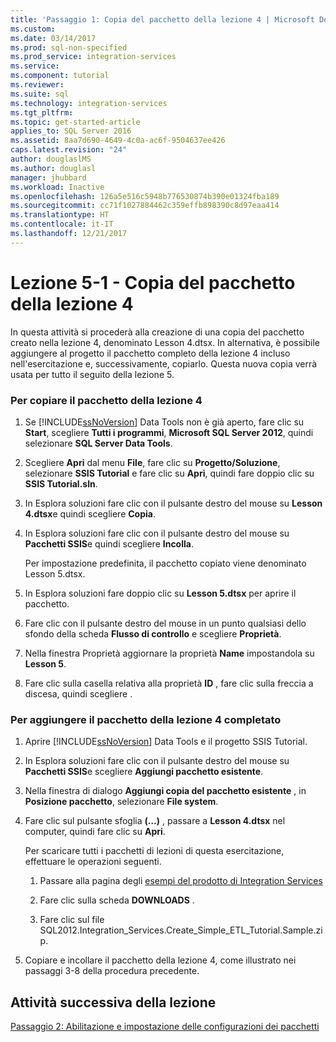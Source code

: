 ```yaml
---
title: 'Passaggio 1: Copia del pacchetto della lezione 4 | Microsoft Docs'
ms.custom: 
ms.date: 03/14/2017
ms.prod: sql-non-specified
ms.prod_service: integration-services
ms.service: 
ms.component: tutorial
ms.reviewer: 
ms.suite: sql
ms.technology: integration-services
ms.tgt_pltfrm: 
ms.topic: get-started-article
applies_to: SQL Server 2016
ms.assetid: 8aa7d690-4649-4c0a-ac6f-9504637ee426
caps.latest.revision: "24"
author: douglaslMS
ms.author: douglasl
manager: jhubbard
ms.workload: Inactive
ms.openlocfilehash: 126a5e516c5948b776530874b390e01324fba189
ms.sourcegitcommit: cc71f1027884462c359effb898390c8d97eaa414
ms.translationtype: HT
ms.contentlocale: it-IT
ms.lasthandoff: 12/21/2017
---
```

# <a name="lesson-5-1---copying-the-lesson-4-package"></a>Lezione 5-1 - Copia del pacchetto della lezione 4
In questa attività si procederà alla creazione di una copia del pacchetto creato nella lezione 4, denominato Lesson 4.dtsx. In alternativa, è possibile aggiungere al progetto il pacchetto completo della lezione 4 incluso nell'esercitazione e, successivamente, copiarlo. Questa nuova copia verrà usata per tutto il seguito della lezione 5.  
  
### <a name="to-copy-the-lesson-4-package"></a>Per copiare il pacchetto della lezione 4  
  
1.  Se [!INCLUDE[ssNoVersion](../includes/ssnoversion-md.md)] Data Tools non è già aperto, fare clic su **Start**, scegliere **Tutti i programmi**, **Microsoft SQL Server 2012**, quindi selezionare **SQL Server Data Tools**.  
  
2.  Scegliere **Apri** dal menu **File**, fare clic su **Progetto/Soluzione**, selezionare **SSIS Tutorial** e fare clic su **Apri**, quindi fare doppio clic su **SSIS Tutorial.sln**.  
  
3.  In Esplora soluzioni fare clic con il pulsante destro del mouse su **Lesson 4.dtsx**e quindi scegliere **Copia**.  
  
4.  In Esplora soluzioni fare clic con il pulsante destro del mouse su **Pacchetti SSIS**e quindi scegliere **Incolla**.  
  
    Per impostazione predefinita, il pacchetto copiato viene denominato Lesson 5.dtsx.  
  
5.  In Esplora soluzioni fare doppio clic su **Lesson 5.dtsx** per aprire il pacchetto.  
  
6.  Fare clic con il pulsante destro del mouse in un punto qualsiasi dello sfondo della scheda **Flusso di controllo** e scegliere **Proprietà**.  
  
7.  Nella finestra Proprietà aggiornare la proprietà **Name** impostandola su **Lesson 5**.  
  
8.  Fare clic sulla casella relativa alla proprietà **ID** , fare clic sulla freccia a discesa, quindi scegliere **<Generate New ID>**.  
  
### <a name="to-add-the-completed-lesson-4-package"></a>Per aggiungere il pacchetto della lezione 4 completato  
  
1.  Aprire [!INCLUDE[ssNoVersion](../includes/ssnoversion-md.md)] Data Tools e il progetto SSIS Tutorial.  
  
2.  In Esplora soluzioni fare clic con il pulsante destro del mouse su **Pacchetti SSIS**e scegliere **Aggiungi pacchetto esistente**.  
  
3.  Nella finestra di dialogo **Aggiungi copia del pacchetto esistente** , in **Posizione pacchetto**, selezionare **File system**.  
  
4.  Fare clic sul pulsante sfoglia **(…)** , passare a **Lesson 4.dtsx** nel computer, quindi fare clic su **Apri**.  
  
    Per scaricare tutti i pacchetti di lezioni di questa esercitazione, effettuare le operazioni seguenti.  
  
    1.  Passare alla pagina degli [esempi del prodotto di Integration Services](http://go.microsoft.com/fwlink/?LinkId=275027)  
  
    2.  Fare clic sulla scheda **DOWNLOADS** .  
  
    3.  Fare clic sul file SQL2012.Integration_Services.Create_Simple_ETL_Tutorial.Sample.zip.  
  
5.  Copiare e incollare il pacchetto della lezione 4, come illustrato nei passaggi 3-8 della procedura precedente.  
  
## <a name="next-task-in-lesson"></a>Attività successiva della lezione  
[Passaggio 2: Abilitazione e impostazione delle configurazioni dei pacchetti](../integration-services/lesson-5-2-enabling-and-configuring-package-configurations.md)  
  

